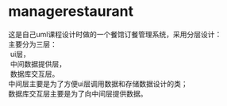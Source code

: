 managerestaurant
================

这是自己uml课程设计时做的一个餐馆订餐管理系统，采用分层设计：<br/>
主要分为三层：<br/>
&nbsp;ui层，<br/>
&nbsp;中间数据提供层，<br/>
&nbsp;数据库交互层。<br/>
中间层主要是为了方便ui层调用数据和存储数据设计的类；<br/>
数据库交互层主要是为了向中间层提供数据。<br/>

